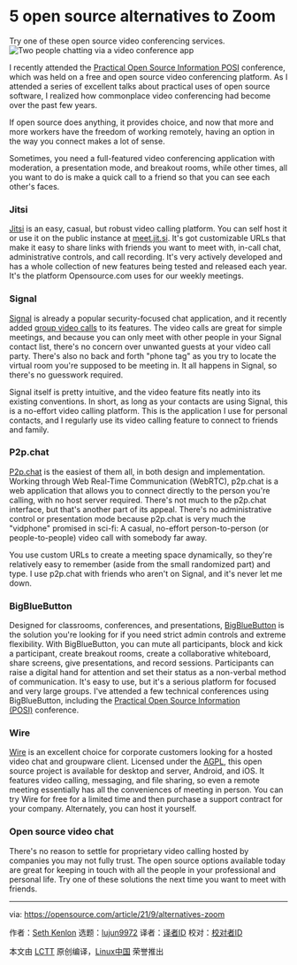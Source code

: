 [#]: subject: "5 open source alternatives to Zoom"
[#]: via: "https://opensource.com/article/21/9/alternatives-zoom"
[#]: author: "Seth Kenlon https://opensource.com/users/seth"
[#]: collector: "lujun9972"
[#]: translator: " "
[#]: reviewer: " "
[#]: publisher: " "
[#]: url: " "

5 open source alternatives to Zoom
======
Try one of these open source video conferencing services.
![Two people chatting via a video conference app][1]

I recently attended the [Practical Open Source Information POSI][2] conference, which was held on a free and open source video conferencing platform. As I attended a series of excellent talks about practical uses of open source software, I realized how commonplace video conferencing had become over the past few years.

If open source does anything, it provides choice, and now that more and more workers have the freedom of working remotely, having an option in the way you connect makes a lot of sense.

Sometimes, you need a full-featured video conferencing application with moderation, a presentation mode, and breakout rooms, while other times, all you want to do is make a quick call to a friend so that you can see each other's faces.

### Jitsi

[Jitsi][3] is an easy, casual, but robust video calling platform. You can self host it or use it on the public instance at [meet.jit.si][4]. It's got customizable URLs that make it easy to share links with friends you want to meet with, in-call chat, administrative controls, and call recording. It's very actively developed and has a whole collection of new features being tested and released each year. It's the platform Opensource.com uses for our weekly meetings.

### Signal

[Signal][5] is already a popular security-focused chat application, and it recently added [group video calls][6] to its features. The video calls are great for simple meetings, and because you can only meet with other people in your Signal contact list, there's no concern over unwanted guests at your video call party. There's also no back and forth "phone tag" as you try to locate the virtual room you're supposed to be meeting in. It all happens in Signal, so there's no guesswork required.

Signal itself is pretty intuitive, and the video feature fits neatly into its existing conventions. In short, as long as your contacts are using Signal, this is a no-effort video calling platform. This is the application I use for personal contacts, and I regularly use its video calling feature to connect to friends and family.

### P2p.chat

[P2p.chat][7] is the easiest of them all, in both design and implementation. Working through Web Real-Time Communication (WebRTC), p2p.chat is a web application that allows you to connect directly to the person you're calling, with no host server required. There's not much to the p2p.chat interface, but that's another part of its appeal. There's no administrative control or presentation mode because p2p.chat is very much the "vidphone" promised in sci-fi: A casual, no-effort person-to-person (or people-to-people) video call with somebody far away.

You use custom URLs to create a meeting space dynamically, so they're relatively easy to remember (aside from the small randomized part) and type. I use p2p.chat with friends who aren't on Signal, and it's never let me down.

### BigBlueButton

Designed for classrooms, conferences, and presentations, [BigBlueButton][8] is the solution you're looking for if you need strict admin controls and extreme flexibility. With BigBlueButton, you can mute all participants, block and kick a participant, create breakout rooms, create a collaborative whiteboard, share screens, give presentations, and record sessions. Participants can raise a digital hand for attention and set their status as a non-verbal method of communication. It's easy to use, but it's a serious platform for focused and very large groups. I've attended a few technical conferences using BigBlueButton, including the [Practical Open Source Information (POSI)][2] conference.

### Wire

[Wire][9] is an excellent choice for corporate customers looking for a hosted video chat and groupware client. Licensed under the [AGPL][10], this open source project is available for desktop and server, Android, and iOS. It features video calling, messaging, and file sharing, so even a remote meeting essentially has all the conveniences of meeting in person. You can try Wire for free for a limited time and then purchase a support contract for your company. Alternately, you can host it yourself.

### Open source video chat

There's no reason to settle for proprietary video calling hosted by companies you may not fully trust. The open source options available today are great for keeping in touch with all the people in your professional and personal life. Try one of these solutions the next time you want to meet with friends.

--------------------------------------------------------------------------------

via: https://opensource.com/article/21/9/alternatives-zoom

作者：[Seth Kenlon][a]
选题：[lujun9972][b]
译者：[译者ID](https://github.com/译者ID)
校对：[校对者ID](https://github.com/校对者ID)

本文由 [LCTT](https://github.com/LCTT/TranslateProject) 原创编译，[Linux中国](https://linux.cn/) 荣誉推出

[a]: https://opensource.com/users/seth
[b]: https://github.com/lujun9972
[1]: https://opensource.com/sites/default/files/styles/image-full-size/public/lead-images/chat_video_conference_talk_team.png?itok=t2_7fEH0 (Two people chatting via a video conference app)
[2]: https://opensource.org/posicfp
[3]: http://jitsi.org
[4]: http://meet.jit.si
[5]: https://signal.org
[6]: https://support.signal.org/hc/en-us/articles/360052977792-Group-Calling-Voice-or-Video-with-Screen-Sharing
[7]: https://p2p.chat/
[8]: https://bigbluebutton.org/
[9]: https://wire.com/en/
[10]: https://opensource.org/licenses/AGPL-3.0
